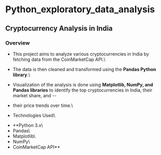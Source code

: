 # Python_exploratory_data_analysis
## Cryptocurrency Analysis in India
### Overview
- This project aims to analyze various cryptocurrencies in India by fetching data from the CoinMarketCap API.\
* The data is then cleaned and transformed using the **Pandas Python library**.\
+ Visualization of the analysis is done using **Matplotlib, NumPy, and Pandas libraries** to identify the top cryptocurrencies in India, their market share, and -- 
- their price trends over time.\
* Technologies Used\
-  **Python 3.x\
-  Pandas\
-  Matplotlib\
-  NumPy\
-  CoinMarketCap API**
